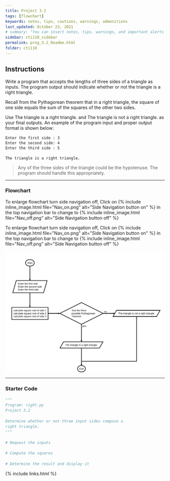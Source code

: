 ```yaml
---
title: Project 3.2
tags: [flowchart]
keywords: notes, tips, cautions, warnings, admonitions
last_updated: October 23, 2021
# summary: "You can insert notes, tips, warnings, and important alerts in your content. These notes are stored as shortcodes made available through the linksrefs.hmtl include."
sidebar: cti110_sidebar
permalink: prog_3.2_Readme.html
folder: cti110
---
```


## Instructions

Write a program that accepts the lengths of three sides of a triangle as inputs. The program output should indicate whether or not the triangle is a right triangle.

Recall from the Pythagorean theorem that in a right triangle, the square of one side equals the sum of the squares of the other two sides.

Use The triangle is a right triangle. and The triangle is not a right triangle. as your final outputs.
An example of the program input and proper output format is shown below:

```text
Enter the first side : 3
Enter the second side: 4
Enter the third side : 5

The triangle is a right triangle.
```

>Any of the three sides of the triangle could be the hypotenuse. The program should handle this appropriately.

---

### Flowchart

To enlarge flowchart turn side navigation off, Click on {% include inline_image.html
file="Nav_on.png" alt="Side Navigation button on" %} in the top navigation bar to change to {% include inline_image.html
file="Nav_off.png" alt="Side Navigation button off" %}

To enlarge flowchart turn side navigation off, Click on {% include inline_image.html
file="Nav_on.png" alt="Side Navigation button on" %} in the top navigation bar to change to {% include inline_image.html
file="Nav_off.png" alt="Side Navigation button off" %}

![right flowchart](../../images/cti110_p_3.2_right.flowchart.svg)

---

### Starter Code

```python
"""
Program: right.py
Project 3.2

Determine whether or not three input sides compose a
right triangle.
"""

# Request the inputs

# Compute the squares

# Determine the result and display it

```

{% include links.html %}
